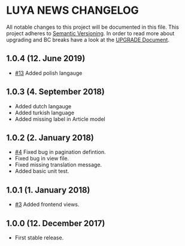 # LUYA NEWS CHANGELOG

All notable changes to this project will be documented in this file. This project adheres to [Semantic Versioning](http://semver.org/).
In order to read more about upgrading and BC breaks have a look at the [UPGRADE Document](UPGRADE.md).

## 1.0.4 (12. June 2019)

+ [#13](https://github.com/luyadev/luya-module-news/pull/13) Added polish langauge

## 1.0.3 (4. September 2018)

+ Added dutch langauge
+ Added turkish language
+ Added missing label in Article model

## 1.0.2 (2. January 2018)

+ [#4](https://github.com/luyadev/luya-module-news/issues/4) Fixed bug in pagination defintion.
+ Fixed bug in view file.
+ Fixed missing translation message.
+ Added basic unit test.

## 1.0.1 (1. January 2018)

+ [#3](https://github.com/luyadev/luya-module-news/issues/3) Added frontend views.

## 1.0.0 (12. December 2017)

+ First stable release.
